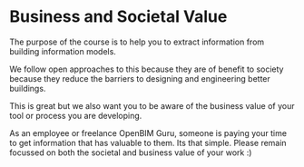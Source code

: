 # Business and Societal Value

The purpose of the course is to help you to extract information from building information models.

We follow open approaches to this because they are of benefit to society because they reduce the barriers to designing and engineering better buildings.

This is great but we also want you to be aware of the business value of your tool or process you are developing.

As an employee or freelance OpenBIM Guru, someone is paying your time to get information that has valuable to them. Its that simple. Please remain focussed on both the societal and business value of your work :)
